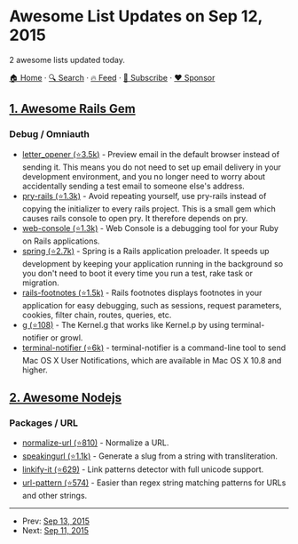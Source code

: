 # Awesome List Updates on Sep 12, 2015

2 awesome lists updated today.

[🏠 Home](/README.md) · [🔍 Search](https://www.trackawesomelist.com/search/) · [🔥 Feed](https://www.trackawesomelist.com/rss.xml) · [📮 Subscribe](https://trackawesomelist.us17.list-manage.com/subscribe?u=d2f0117aa829c83a63ec63c2f&id=36a103854c) · [❤️  Sponsor](https://github.com/sponsors/theowenyoung)



## [1. Awesome Rails Gem](/content/hothero/awesome-rails-gem/README.md)

### Debug / Omniauth

*   [letter\_opener (⭐3.5k)](https://github.com/ryanb/letter_opener) - Preview email in the default browser instead of sending it. This means you do not need to set up email delivery in your development environment, and you no longer need to worry about accidentally sending a test email to someone else's address.
*   [pry-rails (⭐1.3k)](https://github.com/rweng/pry-rails) - Avoid repeating yourself, use pry-rails instead of copying the initializer to every rails project. This is a small gem which causes rails console to open pry. It therefore depends on pry.
*   [web-console (⭐1.3k)](https://github.com/rails/web-console) - Web Console is a debugging tool for your Ruby on Rails applications.
*   [spring (⭐2.7k)](https://github.com/rails/spring) - Spring is a Rails application preloader. It speeds up development by keeping your application running in the background so you don't need to boot it every time you run a test, rake task or migration.
*   [rails-footnotes (⭐1.5k)](https://github.com/josevalim/rails-footnotes) - Rails footnotes displays footnotes in your application for easy debugging, such as sessions, request parameters, cookies, filter chain, routes, queries, etc.
*   [g (⭐108)](https://github.com/jugyo/g) - The Kernel.g that works like Kernel.p by using terminal-notifier or growl.
*   [terminal-notifier (⭐6k)](https://github.com/julienXX/terminal-notifier) - terminal-notifier is a command-line tool to send Mac OS X User Notifications, which are available in Mac OS X 10.8 and higher.

## [2. Awesome Nodejs](/content/sindresorhus/awesome-nodejs/README.md)

### Packages / URL

*   [normalize-url (⭐810)](https://github.com/sindresorhus/normalize-url) - Normalize a URL.
*   [speakingurl (⭐1.1k)](https://github.com/pid/speakingurl) - Generate a slug from a string with transliteration.
*   [linkify-it (⭐629)](https://github.com/markdown-it/linkify-it) - Link patterns detector with full unicode support.
*   [url-pattern (⭐574)](https://github.com/snd/url-pattern) - Easier than regex string matching patterns for URLs and other strings.

---

- Prev: [Sep 13, 2015](/content/2015/09/13/README.md)
- Next: [Sep 11, 2015](/content/2015/09/11/README.md)